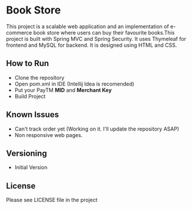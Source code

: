 # Book Store
This project is a scalable web application and an implementation of e-commerce book store where users can buy their favourite books.This project is built with Spring MVC and Spring Security. It uses Thymeleaf for frontend and MySQL for backend. It is designed using HTML and CSS. 

## How to Run

* Clone the repository
* Open pom.xml in IDE (Intellij Idea is recomended)
* Put your PayTM **MID** and **Merchant Key**
* Build Project

## Known Issues
* Can't track order yet (Working on it. I'll update the repository ASAP)
* Non responsive web pages.

## Versioning
* Initial Version

## License
Please see LICENSE file in the project
